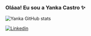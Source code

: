 ### Oláaa! Eu sou a Yanka Castro ✨

![Yanka GitHub stats](https://github-readme-stats.vercel.app/api?username=yankacst&show_icons=true&theme=tokyonight)

[![Linkedin](https://img.shields.io/badge/LinkedIn-0077B5?style=for-the-badge&logo=linkedin&logoColor=white)](https://www.linkedin.com/in/yaankacastro/)
